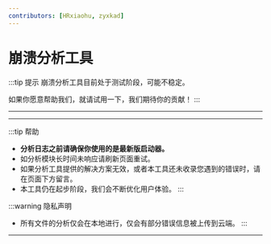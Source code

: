```yaml
---
contributors: [HRxiaohu, zyxkad]
---
```


<script setup>
import Analyzer from './.vitepress/theme/components/Analyzer.vue'
</script>

# 崩溃分析工具

:::tip 提示
崩溃分析工具目前处于测试阶段，可能不稳定。

如果你愿意帮助我们，就请试用一下，我们期待你的贡献！
:::

---

<Analyzer />

---

:::tip 帮助

- **分析日志之前请确保你使用的是最新版启动器。**
- 如分析模块长时间未响应请刷新页面重试。
- 如果分析工具提供的解决方案无效，或者本工具还未收录您遇到的错误时，请在页面下方留言。
- 本工具仍在起步阶段，我们会不断优化用户体验。
:::

:::warning 隐私声明

- 所有文件的分析仅会在本地进行，仅会有部分错误信息被上传到云端。
:::

---
